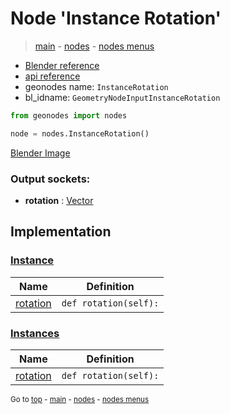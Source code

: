 # Node 'Instance Rotation'

> [main](../structure.md) - [nodes](nodes.md) - [nodes menus](nodes_menus.md)

- [Blender reference](https://docs.blender.org/manual/en/latest/modeling/geometry_nodes/instances/instance_rotation.html)
- [api reference](https://docs.blender.org/api/current/bpy.types.GeometryNodeInputInstanceRotation.html)
- geonodes name: `InstanceRotation`
- bl_idname: `GeometryNodeInputInstanceRotation`

```python
from geonodes import nodes

node = nodes.InstanceRotation()
```

[Blender Image](self.node_image_ref)

### Output sockets:

- **rotation** : [Vector](Vector.md)

## Implementation

### [Instance](Instance.md)

| Name | Definition |
|------|------------|
 | [rotation](Instance.md#rotation-property) | `def rotation(self):` |

### [Instances](Instances.md)

| Name | Definition |
|------|------------|
 | [rotation](Instances.md#rotation-property) | `def rotation(self):` |

<sub>Go to [top](#node-Instance-Rotation) - [main](../structure.md) - [nodes](nodes.md) - [nodes menus](nodes_menus.md)</sub>

